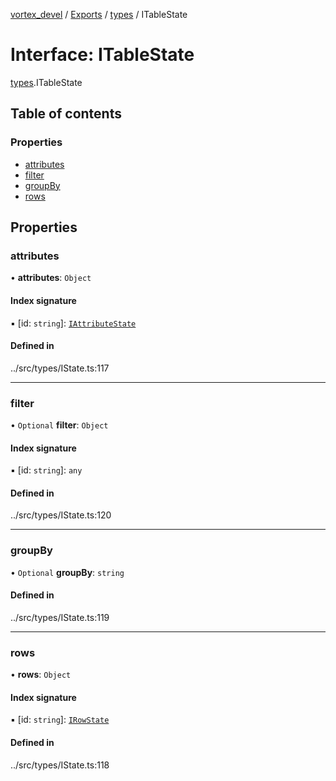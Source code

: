 [vortex_devel](../README.md) / [Exports](../modules.md) / [types](../modules/types.md) / ITableState

# Interface: ITableState

[types](../modules/types.md).ITableState

## Table of contents

### Properties

- [attributes](types.ITableState.md#attributes)
- [filter](types.ITableState.md#filter)
- [groupBy](types.ITableState.md#groupby)
- [rows](types.ITableState.md#rows)

## Properties

### attributes

• **attributes**: `Object`

#### Index signature

▪ [id: `string`]: [`IAttributeState`](types.IAttributeState.md)

#### Defined in

../src/types/IState.ts:117

___

### filter

• `Optional` **filter**: `Object`

#### Index signature

▪ [id: `string`]: `any`

#### Defined in

../src/types/IState.ts:120

___

### groupBy

• `Optional` **groupBy**: `string`

#### Defined in

../src/types/IState.ts:119

___

### rows

• **rows**: `Object`

#### Index signature

▪ [id: `string`]: [`IRowState`](types.IRowState.md)

#### Defined in

../src/types/IState.ts:118
